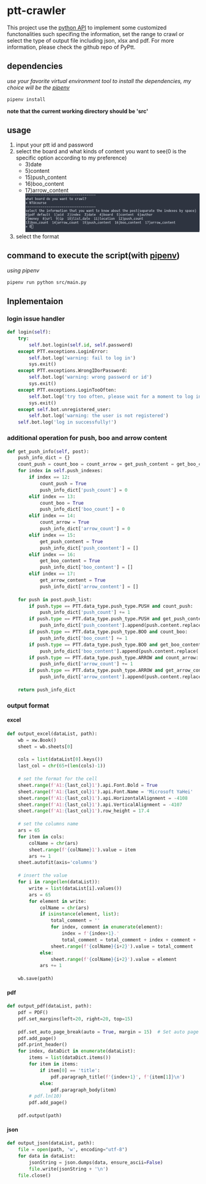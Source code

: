# ptt-crawler
This project use the [python API](https://github.com/PttCodingMan/PyPtt) to implement some customized functonalities such specifing the information, set the range to crawl or select the type of output file including json, xlsx and pdf. For more information, please check the github repo of PyPtt.

## dependencies
*use your favorite virtual environment tool to install the dependencies, my choice will be the [pipenv](https://github.com/pypa/pipenv)*
```sh
pipenv install
```
**note that the current working directory should be 'src'**

## usage
1. input your ptt id and password
2. select the board and what kinds of content you want to see(0 is the specific option according to my preference)
    - 3)date
    - 5)content 
    - 15)push_content
    - 16)boo_content
    - 17)arrow_content
![screen shot](./img/01.png)
3. select the format

## command to execute the script(with [pipenv](https://github.com/pypa/pipenv))
*using pipenv*
```sh
pipenv run python src/main.py
```

## Inplementaion
### login issue handler
```python
def login(self):
    try:
        self.bot.login(self.id, self.password)
    except PTT.exceptions.LoginError:
        self.bot.log('warning: fail to log in')
        sys.exit()
    except PTT.exceptions.WrongIDorPassword:
        self.bot.log('warning: wrong password or id')
        sys.exit()
    except PTT.exceptions.LoginTooOften:
        self.bot.log('try too often, please wait for a moment to log in')
        sys.exit()
    except self.bot.unregistered_user:
        self.bot.log('warning: the user is not registered')
    self.bot.log('log in successfully!')                        
```

### additional operation for push, boo and arrow content
```python
def get_push_info(self, post):
    push_info_dict = {}
    count_push = count_boo = count_arrow = get_push_content = get_boo_content = get_arrow_content = False
    for index in self.push_indexes:
        if index == 12:
            count_push = True
            push_info_dict['push_count'] = 0
        elif index == 13:
            count_boo = True
            push_info_dict['boo_count'] = 0
        elif index == 14:
            count_arrow = True
            push_info_dict['arrow_count'] = 0
        elif index == 15:
            get_push_content = True
            push_info_dict['push_coontent'] = []
        elif index == 16:
            get_boo_content = True
            push_info_dict['boo_content'] = []
        elif index == 17:
            get_arrow_content = True
            push_info_dict['arrow_content'] = []
            
    for push in post.push_list:
        if push.type == PTT.data_type.push_type.PUSH and count_push:
            push_info_dict['push_count'] += 1
        if push.type == PTT.data_type.push_type.PUSH and get_push_content:
            push_info_dict['push_coontent'].append(push.content.replace(' ', ''))
        if push.type == PTT.data_type.push_type.BOO and count_boo:
            push_info_dict['boo_count'] += 1
        if push.type == PTT.data_type.push_type.BOO and get_boo_content:
            push_info_dict['boo_content'].append(push.content.replace(' ', ''))
        if push.type == PTT.data_type.push_type.ARROW and count_arrow:
            push_info_dict['arrow_count'] += 1
        if push.type == PTT.data_type.push_type.ARROW and get_arrow_content:
            push_info_dict['arrow_content'].append(push.content.replace(' ', ''))

    return push_info_dict
```
### output format
#### excel
```python
def output_excel(dataList, path):
    wb = xw.Book()
    sheet = wb.sheets[0]

    cols = list(dataList[0].keys())
    last_col = chr(65+(len(cols)-1))

    # set the format for the cell
    sheet.range(f'A1:{last_col}1').api.Font.Bold = True
    sheet.range(f'A1:{last_col}1').api.Font.Name = 'Microsoft YaHei'
    sheet.range(f'A1:{last_col}1').api.HorizontalAlignment = -4108
    sheet.range(f'A1:{last_col}1').api.VerticalAlignment = -4107
    sheet.range(f'A1:{last_col}1').row_height = 17.4

    # set the columns name
    ars = 65
    for item in cols:
        colName = chr(ars)
        sheet.range(f'{colName}1').value = item
        ars += 1
    sheet.autofit(axis='columns')
    
    # insert the value
    for i in range(len(dataList)):
        write = list(dataList[i].values())
        ars = 65
        for element in write:
            colName = chr(ars)
            if isinstance(element, list):
                total_comment = ''
                for index, comment in enumerate(element):
                    index = f'{index+1}.'
                    total_comment = total_comment + index + comment + ' '
                sheet.range(f'{colName}{i+2}').value = total_comment
            else:
                sheet.range(f'{colName}{i+2}').value = element
            ars += 1

    wb.save(path)
```

#### pdf
```python
def output_pdf(dataList, path):
    pdf = PDF()
    pdf.set_margins(left=20, right=20, top=15)

    pdf.set_auto_page_break(auto = True, margin = 15)  # Set auto page break
    pdf.add_page()
    pdf.print_header()
    for index, dataDict in enumerate(dataList):
        items = list(dataDict.items())
        for item in items:
            if item[0] == 'title':
                pdf.paragraph_title(f'{index+1}', f'{item[1]}\n')
            else:
                pdf.paragraph_body(item)
        # pdf.ln(10)
        pdf.add_page()

    pdf.output(path)
```

#### json
```python
def output_json(dataList, path):
    file = open(path, 'w', encoding="utf-8")
    for data in dataList:
        jsonString = json.dumps(data, ensure_ascii=False)
        file.write(jsonString + '\n')
    file.close()
```

